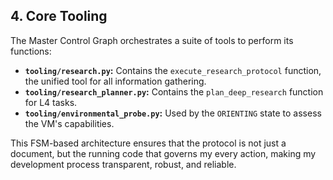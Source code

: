 ## 4. Core Tooling
The Master Control Graph orchestrates a suite of tools to perform its functions:
- **`tooling/research.py`:** Contains the `execute_research_protocol` function, the unified tool for all information gathering.
- **`tooling/research_planner.py`:** Contains the `plan_deep_research` function for L4 tasks.
- **`tooling/environmental_probe.py`:** Used by the `ORIENTING` state to assess the VM's capabilities.

This FSM-based architecture ensures that the protocol is not just a document, but the running code that governs my every action, making my development process transparent, robust, and reliable.
